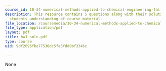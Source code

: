 ```yaml
---
course_id: 10-34-numerical-methods-applied-to-chemical-engineering-fall-2005
description: This resource contains 5 questions along with their solutions to test
  students understanding of course material.
file_location: /coursemedia/10-34-numerical-methods-applied-to-chemical-engineering-fall-2005/9df2695fbe77536dc5fa5fdd0bf3346c_hw1_soln.pdf
file_type: application/pdf
layout: pdf
title: hw1_soln.pdf
type: course
uid: 9df2695fbe77536dc5fa5fdd0bf3346c

---
```

None